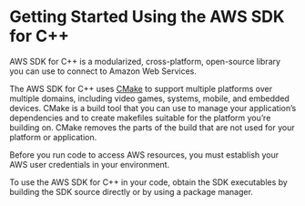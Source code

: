 # Getting Started Using the AWS SDK for C\+\+<a name="getting-started"></a>

AWS SDK for C\+\+ is a modularized, cross\-platform, open\-source library you can use to connect to Amazon Web Services\.

The AWS SDK for C\+\+ uses [CMake](https://cmake.org/) to support multiple platforms over multiple domains, including video games, systems, mobile, and embedded devices\. CMake is a build tool that you can use to manage your application’s dependencies and to create makefiles suitable for the platform you’re building on\. CMake removes the parts of the build that are not used for your platform or application\.

Before you run code to access AWS resources, you must establish your AWS user credentials in your environment\. 

To use the AWS SDK for C\+\+ in your code, obtain the SDK executables by building the SDK source directly or by using a package manager\.